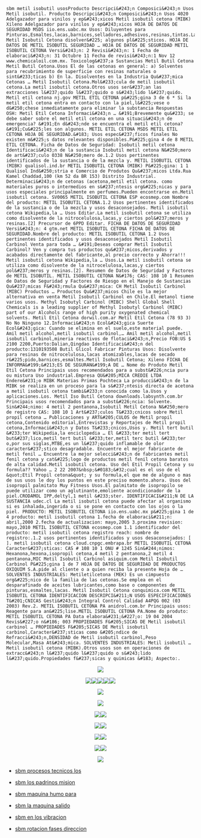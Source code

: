 
```
sbm metil isobutil usosProducto Descripci&#243;n Composici&#243;n Usos Metil isobutil. Producto Descripci&#243;n Composici&#243;n Usos 4020 Adelgazador para vinilos y ep&#243;xicos Metil isobutil cetona (MIBK) Xileno Adelgazador para vinilos y ep&#243;xicos HOJA DE DATOS DE SEGURIDAD MSDS iio.ens.uabc.mx Usos: Diluyentes para Pinturas,Esmaltes,lacas,barnices,selladores,adhesivos,resinas,tintas.La Metil Isobutil Cetona disolver&#225; algunos pl&#225;sticos. HOJA DE DATOS DE METIL ISOBUTIL SEGURIDAD … HOJA DE DATOS DE SEGURIDAD METIL ISOBUTIL CETONA Versi&#243;n: 2 Revisi&#243;n: 1 Fecha de elaboraci&#243;n: 31 Octubre 11 Fecha de revisi&#243;n:1 Nov 12 www.chemicaloil.com.mx. Toxicolog&#237;a Sustancias Metil Butil Cetona Metil Butil Cetona.Usos El de las cetonas en general: a) Solventes para recubrimiento de superficie con resinas naturales o sint&#233;ticas b) En la. Disolventes en la Industria Qu&#237;mica Cetonas … Metil Isobutil Cetona.Mol&#233;cula de metil isobutil cetona.La metil isobutil cetona.Otros usos ser&#237;an las extracciones l&#237;quido l&#237;quido o s&#243;lido l&#237;quido. Metil etil cetona nj.gov METIL ETIL CETONA p&#225;gina 3 de 6 * Si la metil etil cetona entra en contacto con la piel,l&#225;vese o d&#250;chese inmediatamente para eliminar la substancia Respuestas OSH: Metil Etil Cetona Informaci&#243;n … &#191;Brevemente qu&#233; se debe saber sobre el metil etil cetona en una situaci&#243;n de emergencia? &#191;En d&#243;nde se encuentra el metil etil cetona? &#191;Cu&#225;les son algunos. METIL ETIL CETONA MSDS METIL ETIL CETONA HOJA DE SEGURIDAD.&#183; Usos espec&#237;ficos finales No existen m&#225;s datos relevantes disponibles.P&#225;gina 4 de 8 METIL ETIL CETONA. Ficha de Datos de Seguridad: Isobutil metil cetona Identificaci&#243;n de la sustancia Isobutil metil cetona N&#250;mero de art&#237;culo 0338 N&#250;mero de.1.2 Usos pertinentes identificados de la sustancia o de la mezcla y. METIL ISOBUTIL CETONA (MIBK) qualisol.ind.br METIL ISOBUTIL CETONA (MIBK) P&#225;gina: 1 1 Qualisol Ind&#250;stria e Comercio de Produtos Qu&#237;micos Ltda.Rua Kamel Chaddad,100 (km 52 da BR 153) Distrito Industrial. Determinaci&#243;n de cetonas (acetona,metil etil cetona. como materiales puros o intermedios en s&#237;ntesis org&#225;nicas y para usos especiales principalmente en perfumes.Pueden encontrarse en.Metil isobutil cetona. SV0065 METIL ISOBUTIL CETONA ESP ecosmep.com Nombre del producto: METIL ISOBUTIL CETONA.1.2 Usos pertinentes identificados de la sustancia o de la mezcla y usos desaconsejados. Metil isobutil cetona Wikipedia,la … Usos Editar.La metil isobutil cetona se utiliza como disolvente de la nitrocelulosa,lacas,y ciertos pol&#237;meros y resinas.[2] Precursor de 6PPD Editar. FICHA DE DATOS DE SEGURIDAD Versi&#243;n: 4 gtm.net METIL ISOBUTIL CETONA FICHA DE DATOS DE SEGURIDAD.Nombre del producto: METIL ISOBUTIL CETONA 1.2 Usos pertinentes identificados y usos desaconsejados Metil Isobutil Carbinol Venta para toda … &#191;Deseas comprar Metil Isobutil Carbinol? Ven y compra tus productos qu&#237;micos,derivados y acabados directamente del fabricante,al precio correcto y Ahorra!!! Metil isobutil cetona Wikipedia,la … Usos.La metil isobutil cetona se utiliza como disolvente de la nitrocelulosa,lacas,y ciertos pol&#237;meros y resinas.[2]. Resumen de Datos de Seguridad y Factores de METIL ISOBUTIL. METIL ISOBUTIL CETONA N&#176; CAS: 108 10 1 Resumen de Datos de Seguridad y Factores de Riesgo en el Manejo de Sustancias Qu&#237;micas F&#243;rmula Qu&#237;mica: CH Metil Isobutil Carbinol (MIBC) Productos … Productos Qu&#237;micos Chile es la mejor alternativa en venta Metil Isobutil Carbinol en Chile.El metanol tiene varios usos. Methyl Isobutyl Carbinol (MIBC) Shell Global Shell Chemicals is a leading supplier of Methyl Isobutyl Carbinol (MIBC) part of our Alcohols range of high purity oxygenated chemical solvents. Metil Etil Cetona dorwil.com.ar Metil Etil Cetona (78 93 3) No No Ninguno 12.Informaci&#243;n Ecol&#243;gica Suerte Ecol&#243;gica: Cuando se elimina en el suelo,este material puede. Amil metil alcohol,metil isobutil carbinol,… Amil metil alcohol,metil isobutil carbinol,mineria reactivos de flotaci&#243;n,Precio FOB:US $ 2100 2200,Puerto:Dalian,Qingdao Identificaci&#243;n del producto:1310193508 Butil Glicol Fabricar Pinturas Usos: Disolvente para resinas de nitrocelulosa,lacas atomizables,lacas de secado r&#225;pido,barnices,esmaltes.Metil Isobutil Cetona; Xileno FICHA DE INFORMA&#199;&#213;ES DE SEGURAN&#199;A DE … Nome do Produto Metil Etil Cetona Principais usos recomendados para a subst&#226;ncia pura ou mistura Uso industrial.Empresa QU&#205;MICA CREDIE LTDA Endere&#231;o MIBK Materias Primas Pochteca La producci&#243;n de la MIBK se realiza en un proceso para la s&#237;ntesis directa de acetona a metil isobutil cetona tambi&#233;n conocida como la.Usos y aplicaciones.Los. Metil Iso Butil Cetona downloads.labsynth.com.br Principais usos recomendados para a subst&#226;ncia: Solvente. Sin&#244;nimo: 4 metil 2 pentanona,Isobutil Metil Cetona N&#250;mero de registro CAS: 108 10 1 Art&#237;culos T&#233;cnicos sobre Metil propil cetona … Publicaciones y ART&#205;CULOS de Metil propil cetona,Contenido editorial,Entrevistas y Reportajes de Metil propil cetona,Informaci&#243;n y Datos T&#233;cnicos,Usos y. Metil tert butil &#233;ter Wikipedia,la enciclopedia … El &#233;ter metil tert but&#237;lico,metil tert butil &#233;ter,metil terc butil &#233;ter o,por sus siglas,MTBE,es un l&#237;quido inflamable de olor caracter&#237;stico desagradable. Encuentre el mejor fabricante de metil fenil … Encuentre la mejor selecci&#243;n de fabricantes metil fenil cetona y cat&#225;logo de productos metil fenil cetona baratos de alta calidad.Metil isobutil cetona. Uso del Etil Propil Cetona y su formula?? Yahoo … 2 22 2007&nbsp;&#0183;&#32;cual es el uso de el &quot;Etil Propil cetona&quot; y su formula,el que me de alguno o mas de sus usos le doy los puntos en este preciso momento.ahora. Usos del isopropil palmitato Muy Fitness Usos.El palmitato de isopropilo se puede utilizar como un aglutinante,emoliente acondicionador de la piel.CRODAMOL IPP,deltyl,1 metil &#233;ster. IDENTIFICACI&#211;N DE LA SUSTANCIA udec.cl La metil isobutil cetona puede afectar al organismo si es inhalada,ingerida o si se pone en contacto con los ojos o la piel. PRODUCTO: METIL ISOBUTIL CETONA iio.ens.uabc.mx p&#225;gina 1 de 4 producto: metil isobutil cetona 1.fecha de elaboraci&#211;n: abril,2000 2.fecha de actualizacion: mayo,2005 3.proxima revision: mayo,2010 METIL ISOBUTIL CETONA ecosmep.com 1.1 identificador del producto: metil isobutil cetona registro reach: nombre de registro:.1.2 usos pertinentes identificados y usos desaconsejados: [ ]. metil isobutil cetona cloud.cnpgc.embrapa.br METIL ISOBUTIL CETONA Caracter&#237;sticas: CAS # 108 10 1 ONU # 1245 Sin&#244;nimos: Hexanona,hexona,isopropil cetona,4 metil 2 pentanona,2 metil 4 pentanona,MIC Metil Isobutil Carbinol asiquim.com Metil Isobutil Carbinol P&#225;gina 1 de 7 HOJA DE DATOS DE SEGURIDAD DE PRODUCTOS OXIQUIM S.A.pide al cliente o a quien reciba la presente Hoja de … SOLVENTES INDUSTRIALES: Metiletilcetona (MEK) Es un cimpuesto org&#225;nico de la familia de las cetonas.Se emplea en el desparafinado de aceites lubricantes,como base o componentes de pinturas,esmaltes,lacas. Metil Isobutil Cetona conquimica.com METIL ISOBUTIL CETONA IDENTIFICACION DESCRIPCI&#211;N USOS ESPECIFICACIONES T&#201;CNICAS Gesti&#243;n Integral Control Calidad A4PQG 002 (03 2003) Rev.2. METIL ISOBUTIL CETONA PA anidrol.com.br Principais usos: Reagente para an&#225;lise.METIL ISOBUTIL CETONA PA.Nome do produto: METIL ISOBUTIL CETONA PA Data elabora&#231;&#227;o: 19 04 2004 Revis&#227;o n&#186; 003 PROPIEDADES F&#205;SICAS DE Metil isobutil carbinol … PROPIEDADES F&#205;SICAS DE Metil isobutil carbinol,Caracter&#237;sticas como &#205;ndice de Refracci&#243;n,DENSIDAD de Metil isobutil carbinol,Peso Molecular,Masa At&#243;mica. SOLVENTES INDUSTRIALES: Metil isobutil … Metil isobutil cetona (MIBK).Otros usos son en operaciones de extracc&#243;n l&#237;quido l&#237;quido o s&#243;lido l&#237;quido.Propiedades f&#237;sicas y quimicas &#183; Aspecto:. 
```

<div align="center">

<a href="https://es-crusher.shibang-china.com/github&k=sbm+metil+isobutil+usos"><img src="https://static.shibang-china.com/es/crusher/logo.jpg"></a>

<a href="https://es-crusher.shibang-china.com/github&k=sbm+metil+isobutil+usos"><img src="https://static.shibang-china.com/es/crusher/index.jpg"></a><a href="https://es-crusher.shibang-china.com/material.htmlgithub&k=sbm+metil+isobutil+usos"><img src="https://static.shibang-china.com/es/crusher/material.jpg"></a><a href="https://es-crusher.shibang-china.com/application.htmlgithub&k=sbm+metil+isobutil+usos"><img src="https://static.shibang-china.com/es/crusher/application.jpg"></a><a href="https://es-crusher.shibang-china.com/aboutus.htmlgithub&k=sbm+metil+isobutil+usos"><img src="https://static.shibang-china.com/es/crusher/aboutus.jpg"></a><a href="https://es-crusher.shibang-china.com/contact.htmlgithub&k=sbm+metil+isobutil+usos"><img src="https://static.shibang-china.com/es/crusher/contact.jpg"></a>

<a href="https://es-crusher.shibang-china.com/github&k=sbm+metil+isobutil+usos"><img src="https://static.shibang-china.com/es/crusher/banner.jpg"></a>

<a href="https://swt.shibang-china.com/github&k=sbm+metil+isobutil+usos"><img src="https://static.shibang-china.com/es/crusher/text.jpg"></a>

<a href="https://swt.shibang-china.com/github&k=sbm+metil+isobutil+usos"><img src="https://static.shibang-china.com/es/crusher/chat.jpg"></a><a href="https://es-crusher.shibang-china.com/contact.htmlgithub&k=sbm+metil+isobutil+usos"><img src="https://static.shibang-china.com/es/crusher/message.jpg"></a>

<a href="https://es-crusher.shibang-china.com/products/pe.htmlgithub&k=sbm+metil+isobutil+usos"><img src="https://static.shibang-china.com/es/crusher/pe.jpg"></a><a href="https://es-crusher.shibang-china.com/products/pf.htmlgithub&k=sbm+metil+isobutil+usos"><img src="https://static.shibang-china.com/es/crusher/pf.jpg"></a>

<a href="https://es-crusher.shibang-china.com/products/hpt.htmlgithub&k=sbm+metil+isobutil+usos"><img src="https://static.shibang-china.com/es/crusher/hpt.jpg"></a><a href="https://es-crusher.shibang-china.com/products/vsi.htmlgithub&k=sbm+metil+isobutil+usos"><img src="https://static.shibang-china.com/es/crusher/vsi.jpg"></a>

<a href="https://es-crusher.shibang-china.com/products/klv.htmlgithub&k=sbm+metil+isobutil+usos"><img src="https://static.shibang-china.com/es/crusher/klv.jpg"></a><a href="https://es-crusher.shibang-china.com/products/portable.htmlgithub&k=sbm+metil+isobutil+usos"><img src="https://static.shibang-china.com/es/crusher/portable.jpg"></a>

<a href="https://swt.shibang-china.com/github&k=sbm+metil+isobutil+usos"><img src="https://static.shibang-china.com/es/crusher/case.jpg"></a>

</div>


* [sbm procesos tecnicos los](sbm%20procesos%20tecnicos%20los.md)

* [sbm los padrinos mision](sbm%20los%20padrinos%20mision.md)

* [sbm maquina humo para](sbm%20maquina%20humo%20para.md)

* [sbm la maquina salido](sbm%20la%20maquina%20salido.md)

* [sbm en los vibracion](sbm%20en%20los%20vibracion.md)

* [sbm rotacion fases direccion](sbm%20rotacion%20fases%20direccion.md)